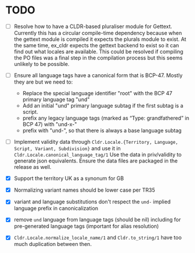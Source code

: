 # TODO

* [ ] Resolve how to have a CLDR-based pluraliser module for Gettext. Currently this has a circular compile-time dependency because when the gettext module is compiled it expects the plurals module to exist. At the same time, ex_cldr expects the gettext backend to exist so it can find out what locales are available. This could be resolved if compiling the PO files was a final step in the compilation process but this seems unlikely to be possible.

* [ ] Ensure all language tags have a canonical form that is BCP-47. Mostly they are but we need to:
   * Replace the special language identifier "root" with the BCP 47 primary language tag "und"
   * Add an initial "und" primary language subtag if the first subtag is a script.
   * prefix any legacy language tags (marked as “Type: grandfathered” in BCP 47) with "und-x-"
   * prefix with "und-", so that there is always a base language subtag

* [ ] Implement validity data through `Cldr.Locale.{Territory, Language, Script, Variant, Subdivision}` and use it in `Cldr.Locale.canonical_language_tag/1` Use the data in priv/validity to generate json equivalents. Ensure the data files are packaged in the release as well.

* [X] Support the territory UK as a synonum for GB

* [X] Normalizing variant names should be lower case per TR35

* [X] variant and language substitutions don't respect the `und-` implied language prefix in canonicalization

* [X] remove `und` language from language tags (should be nil) including for pre-generated language tags (important for alias resolution)

* [X] `Cldr.Locale.normalize_locale_name/1` and `Cldr.to_string/1` have too much duplication between then.



